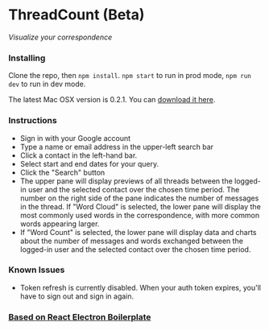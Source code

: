 # ThreadCount (Beta)

*Visualize your correspondence*

### Installing
Clone the repo, then `npm install`. `npm start` to run in prod mode, `npm run dev` to run in dev mode.

The latest Mac OSX version is 0.2.1. You can [download it here](https://www.dropbox.com/s/qxuwcxk1w8mkt33/ThreadCount-0.2.1.dmg?dl=0).

### Instructions
* Sign in with your Google account
* Type a name or email address in the upper-left search bar
* Click a contact in the left-hand bar.
* Select start and end dates for your query.
* Click the "Search" button
* The upper pane will display previews of all threads between the logged-in user and the selected contact over the chosen time period. The number on the right side of the pane indicates the number of messages in the thread. If "Word Cloud" is selected, the lower pane will display the most commonly used words in the correspondence, with more common words appearing larger.
* If "Word Count" is selected, the lower pane will display data and charts about the number of messages and words exchanged between the logged-in user and the selected contact over the chosen time period.

### Known Issues
* Token refresh is currently disabled. When your auth token expires, you'll have to sign out and sign in again.

### [Based on React Electron Boilerplate](https://github.com/chentsulin/electron-react-boilerplate)

